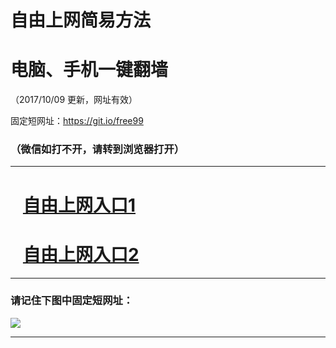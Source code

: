 ﻿# 自由上网简易方法

# 电脑、手机一键翻墙

（2017/10/09 更新，网址有效）

固定短网址：https://git.io/free99

### （微信如打不开，请转到浏览器打开）


***





# &nbsp;&nbsp; <a href="http://ft2977825865.fwq-tz-1001.info/fwqtz01.html?t=100900120249 " target="_blank">自由上网入口1</a>
# &nbsp;&nbsp; <a href="http://ft951125267.fwq-tz-1002.info/fwqtz02.html?t=100900119302 " target="_blank">自由上网入口2</a>
***

### 请记住下图中固定短网址：

<img src="https://s3-us-west-2.amazonaws.com/fwq-1001/yjfq-20170905okok.png" /> 


***

